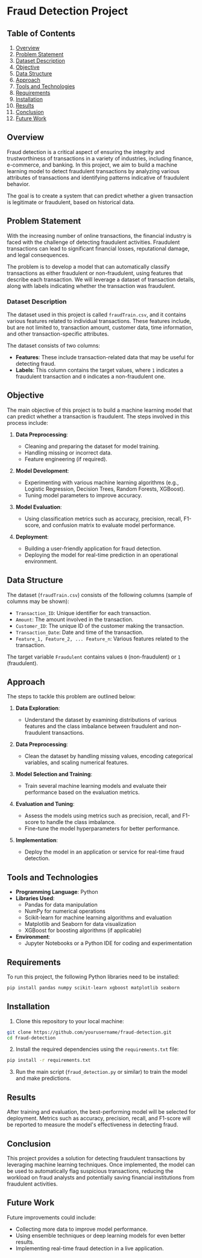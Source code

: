 # Fraud Detection Project

## Table of Contents
1. [Overview](#overview)
2. [Problem Statement](#problem-statement)
3. [Dataset Description](#dataset-description)
4. [Objective](#objective)
5. [Data Structure](#data-structure)
6. [Approach](#approach)
7. [Tools and Technologies](#tools-and-technologies)
8. [Requirements](#requirements)
9. [Installation](#installation)
10. [Results](#results)
11. [Conclusion](#conclusion)
12. [Future Work](#future-work)

## Overview

Fraud detection is a critical aspect of ensuring the integrity and trustworthiness of transactions in a variety of industries, including finance, e-commerce, and banking. In this project, we aim to build a machine learning model to detect fraudulent transactions by analyzing various attributes of transactions and identifying patterns indicative of fraudulent behavior.

The goal is to create a system that can predict whether a given transaction is legitimate or fraudulent, based on historical data.

## Problem Statement

With the increasing number of online transactions, the financial industry is faced with the challenge of detecting fraudulent activities. Fraudulent transactions can lead to significant financial losses, reputational damage, and legal consequences.

The problem is to develop a model that can automatically classify transactions as either fraudulent or non-fraudulent, using features that describe each transaction. We will leverage a dataset of transaction details, along with labels indicating whether the transaction was fraudulent.

### Dataset Description

The dataset used in this project is called `fraudTrain.csv`, and it contains various features related to individual transactions. These features include, but are not limited to, transaction amount, customer data, time information, and other transaction-specific attributes.

The dataset consists of two columns:

- **Features**: These include transaction-related data that may be useful for detecting fraud.
- **Labels**: This column contains the target values, where `1` indicates a fraudulent transaction and `0` indicates a non-fraudulent one.

## Objective

The main objective of this project is to build a machine learning model that can predict whether a transaction is fraudulent. The steps involved in this process include:

1. **Data Preprocessing**: 
   - Cleaning and preparing the dataset for model training.
   - Handling missing or incorrect data.
   - Feature engineering (if required).

2. **Model Development**: 
   - Experimenting with various machine learning algorithms (e.g., Logistic Regression, Decision Trees, Random Forests, XGBoost).
   - Tuning model parameters to improve accuracy.

3. **Model Evaluation**:
   - Using classification metrics such as accuracy, precision, recall, F1-score, and confusion matrix to evaluate model performance.

4. **Deployment**:
   - Building a user-friendly application for fraud detection.
   - Deploying the model for real-time prediction in an operational environment.

## Data Structure

The dataset (`fraudTrain.csv`) consists of the following columns (sample of columns may be shown):

- `Transaction_ID`: Unique identifier for each transaction.
- `Amount`: The amount involved in the transaction.
- `Customer_ID`: The unique ID of the customer making the transaction.
- `Transaction_Date`: Date and time of the transaction.
- `Feature_1, Feature_2, ... Feature_n`: Various features related to the transaction.

The target variable `Fraudulent` contains values `0` (non-fraudulent) or `1` (fraudulent).

## Approach

The steps to tackle this problem are outlined below:

1. **Data Exploration**:
   - Understand the dataset by examining distributions of various features and the class imbalance between fraudulent and non-fraudulent transactions.
   
2. **Data Preprocessing**:
   - Clean the dataset by handling missing values, encoding categorical variables, and scaling numerical features.
   
3. **Model Selection and Training**:
   - Train several machine learning models and evaluate their performance based on the evaluation metrics.
   
4. **Evaluation and Tuning**:
   - Assess the models using metrics such as precision, recall, and F1-score to handle the class imbalance.
   - Fine-tune the model hyperparameters for better performance.

5. **Implementation**:
   - Deploy the model in an application or service for real-time fraud detection.

## Tools and Technologies

- **Programming Language**: Python
- **Libraries Used**:
  - Pandas for data manipulation
  - NumPy for numerical operations
  - Scikit-learn for machine learning algorithms and evaluation
  - Matplotlib and Seaborn for data visualization
  - XGBoost for boosting algorithms (if applicable)
- **Environment**:
  - Jupyter Notebooks or a Python IDE for coding and experimentation

## Requirements

To run this project, the following Python libraries need to be installed:

```bash
pip install pandas numpy scikit-learn xgboost matplotlib seaborn
```

## Installation

1. Clone this repository to your local machine:

```bash
git clone https://github.com/yourusername/fraud-detection.git
cd fraud-detection
```

2. Install the required dependencies using the `requirements.txt` file:

```bash
pip install -r requirements.txt
```

3. Run the main script (`fraud_detection.py` or similar) to train the model and make predictions.

## Results

After training and evaluation, the best-performing model will be selected for deployment. Metrics such as accuracy, precision, recall, and F1-score will be reported to measure the model's effectiveness in detecting fraud.

## Conclusion

This project provides a solution for detecting fraudulent transactions by leveraging machine learning techniques. Once implemented, the model can be used to automatically flag suspicious transactions, reducing the workload on fraud analysts and potentially saving financial institutions from fraudulent activities.

## Future Work

Future improvements could include:

- Collecting more data to improve model performance.
- Using ensemble techniques or deep learning models for even better results.
- Implementing real-time fraud detection in a live application.
